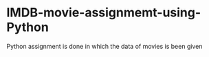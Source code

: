 # IMDB-movie-assignmemt-using-Python
Python assignment is done in which the data of  movies is been given
